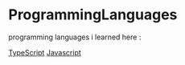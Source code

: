 # ProgrammingLanguages
programming languages i learned here :

[TypeScript](https://www.youtube.com/watch?v=LEKyAW3jPKA&ab_channel=Yaz%C4%B1l%C4%B1mBilimi)
[Javascript](https://www.youtube.com/watch?v=-ei7CLxoOVU&ab_channel=Yaz%C4%B1l%C4%B1mBilimi)
